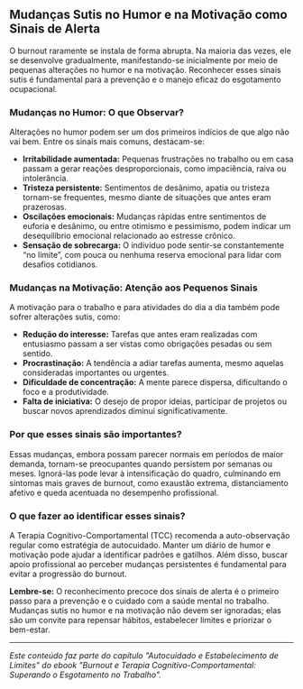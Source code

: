 
## Mudanças Sutis no Humor e na Motivação como Sinais de Alerta

O burnout raramente se instala de forma abrupta. Na maioria das vezes, ele se desenvolve gradualmente, manifestando-se inicialmente por meio de pequenas alterações no humor e na motivação. Reconhecer esses sinais sutis é fundamental para a prevenção e o manejo eficaz do esgotamento ocupacional.

### Mudanças no Humor: O que Observar?

Alterações no humor podem ser um dos primeiros indícios de que algo não vai bem. Entre os sinais mais comuns, destacam-se:

- **Irritabilidade aumentada:** Pequenas frustrações no trabalho ou em casa passam a gerar reações desproporcionais, como impaciência, raiva ou intolerância.
- **Tristeza persistente:** Sentimentos de desânimo, apatia ou tristeza tornam-se frequentes, mesmo diante de situações que antes eram prazerosas.
- **Oscilações emocionais:** Mudanças rápidas entre sentimentos de euforia e desânimo, ou entre otimismo e pessimismo, podem indicar um desequilíbrio emocional relacionado ao estresse crônico.
- **Sensação de sobrecarga:** O indivíduo pode sentir-se constantemente “no limite”, com pouca ou nenhuma reserva emocional para lidar com desafios cotidianos.

### Mudanças na Motivação: Atenção aos Pequenos Sinais

A motivação para o trabalho e para atividades do dia a dia também pode sofrer alterações sutis, como:

- **Redução do interesse:** Tarefas que antes eram realizadas com entusiasmo passam a ser vistas como obrigações pesadas ou sem sentido.
- **Procrastinação:** A tendência a adiar tarefas aumenta, mesmo aquelas consideradas importantes ou urgentes.
- **Dificuldade de concentração:** A mente parece dispersa, dificultando o foco e a produtividade.
- **Falta de iniciativa:** O desejo de propor ideias, participar de projetos ou buscar novos aprendizados diminui significativamente.

### Por que esses sinais são importantes?

Essas mudanças, embora possam parecer normais em períodos de maior demanda, tornam-se preocupantes quando persistem por semanas ou meses. Ignorá-las pode levar à intensificação do quadro, culminando em sintomas mais graves de burnout, como exaustão extrema, distanciamento afetivo e queda acentuada no desempenho profissional.

### O que fazer ao identificar esses sinais?

A Terapia Cognitivo-Comportamental (TCC) recomenda a auto-observação regular como estratégia de autocuidado. Manter um diário de humor e motivação pode ajudar a identificar padrões e gatilhos. Além disso, buscar apoio profissional ao perceber mudanças persistentes é fundamental para evitar a progressão do burnout.

**Lembre-se:** O reconhecimento precoce dos sinais de alerta é o primeiro passo para a prevenção e o cuidado com a saúde mental no trabalho. Mudanças sutis no humor e na motivação não devem ser ignoradas; elas são um convite para repensar hábitos, estabelecer limites e priorizar o bem-estar.

---
*Este conteúdo faz parte do capítulo "Autocuidado e Estabelecimento de Limites" do ebook "Burnout e Terapia Cognitivo-Comportamental: Superando o Esgotamento no Trabalho".*
```
